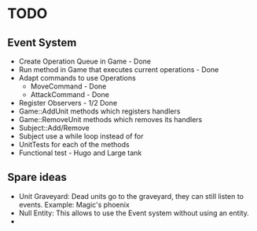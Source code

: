 # TODO

## Event System

- Create Operation Queue in Game - Done
- Run method in Game that executes current operations - Done
- Adapt commands to use Operations
    - MoveCommand - Done
    - AttackCommand - Done
- Register Observers - 1/2 Done
- Game::AddUnit methods which registers handlers
- Game::RemoveUnit methods which removes its handlers
- Subject::Add/Remove
- Subject use a while loop instead of for
- UnitTests for each of the methods
- Functional test - Hugo and Large tank

## Spare ideas

- Unit Graveyard: Dead units go to the graveyard, they can still listen to events. Example: Magic's phoenix
- Null Entity: This allows to use the Event system without using an entity.
- 